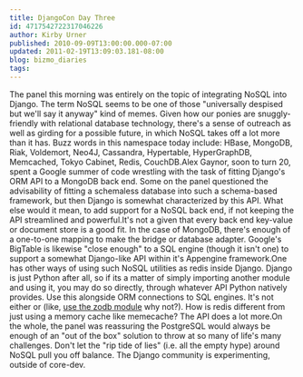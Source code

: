 ```yaml
---
title: DjangoCon Day Three
id: 4717542722317046226
author: Kirby Urner
published: 2010-09-09T13:00:00.000-07:00
updated: 2011-02-19T13:09:03.181-08:00
blog: bizmo_diaries
tags: 
---
```


The panel this morning was entirely on the topic of integrating NoSQL into Django.  The term NoSQL seems to be one of those "universally despised but we'll say it anyway" kind of memes. Given how our ponies are snuggly-friendly with relational database technology, there's a sense of outreach as well as girding for a possible future, in which NoSQL takes off a lot more than it has. Buzz words in this namespace today include: HBase, MongoDB, Riak, Voldemort, Neo4J, Cassandra, Hypertable, HyperGraphDB, Memcached, Tokyo Cabinet, Redis, CouchDB.Alex Gaynor, soon to turn 20, spent a Google summer of code wrestling with the task of fitting Django's ORM API to a MongoDB back end.  Some on the panel questioned the advisability of fitting a schemaless database into such a schema-based framework, but then Django is somewhat characterized by this API.  What else would it mean, to add support for a NoSQL back end, if not keeping the API streamlined and powerful.It's not a given that every back end key-value or document store is a good fit.  In the case of MongoDB, there's enough of a one-to-one mapping to make the bridge or database adapter. Google's BigTable is likewise "close enough" to a SQL engine (though it isn't one) to support a somewhat Django-like API within it's Appengine framework.One has other ways of using such NoSQL utilities as redis inside Django.  Django is just Python after all, so if its a matter of simply importing another module and using it, you may do so directly, through whatever API Python natively provides.  Use this alongside ORM connections to SQL engines. It's not either or (like, [use the zodb module](http://www.mail-archive.com/zodb-dev@zope.org/msg04180.html) why not?). How is redis different from just using a memory cache like memecache?  The API does a lot more.On the whole, the panel was reassuring the PostgreSQL would always be enough of an "out of the box" solution to throw at so many of life's many challenges.  Don't let the "rip tide of lies" (i.e. all the empty hype) around NoSQL pull you off balance.  The Django community is experimenting, outside of core-dev.